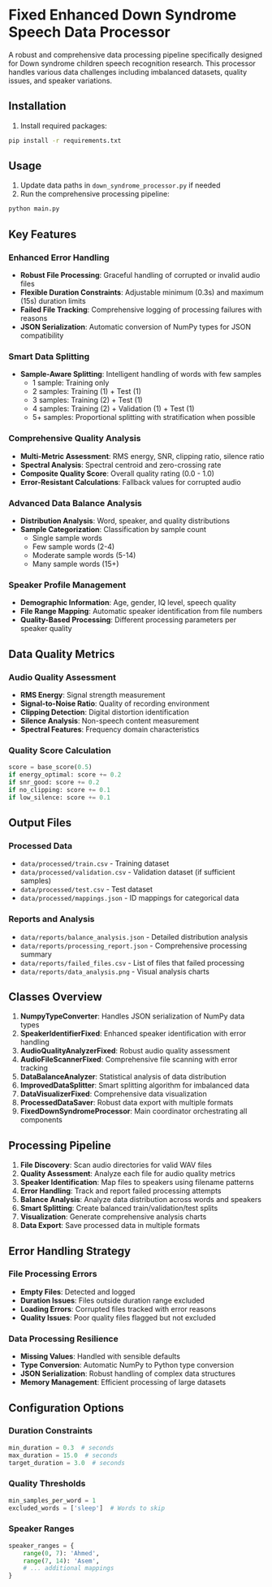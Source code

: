 # Fixed Enhanced Down Syndrome Speech Data Processor

A robust and comprehensive data processing pipeline specifically designed for Down syndrome children speech recognition research. This processor handles various data challenges including imbalanced datasets, quality issues, and speaker variations.

## Installation

1. Install required packages:

```bash
pip install -r requirements.txt
```

## Usage

1. Update data paths in `down_syndrome_processor.py` if needed
2. Run the comprehensive processing pipeline:

```bash
python main.py
```

## Key Features

### Enhanced Error Handling

- **Robust File Processing**: Graceful handling of corrupted or invalid audio files
- **Flexible Duration Constraints**: Adjustable minimum (0.3s) and maximum (15s) duration limits
- **Failed File Tracking**: Comprehensive logging of processing failures with reasons
- **JSON Serialization**: Automatic conversion of NumPy types for JSON compatibility

### Smart Data Splitting

- **Sample-Aware Splitting**: Intelligent handling of words with few samples
  - 1 sample: Training only
  - 2 samples: Training (1) + Test (1)
  - 3 samples: Training (2) + Test (1)
  - 4 samples: Training (2) + Validation (1) + Test (1)
  - 5+ samples: Proportional splitting with stratification when possible

### Comprehensive Quality Analysis

- **Multi-Metric Assessment**: RMS energy, SNR, clipping ratio, silence ratio
- **Spectral Analysis**: Spectral centroid and zero-crossing rate
- **Composite Quality Score**: Overall quality rating (0.0 - 1.0)
- **Error-Resistant Calculations**: Fallback values for corrupted audio

### Advanced Data Balance Analysis

- **Distribution Analysis**: Word, speaker, and quality distributions
- **Sample Categorization**: Classification by sample count
  - Single sample words
  - Few sample words (2-4)
  - Moderate sample words (5-14)
  - Many sample words (15+)

### Speaker Profile Management

- **Demographic Information**: Age, gender, IQ level, speech quality
- **File Range Mapping**: Automatic speaker identification from file numbers
- **Quality-Based Processing**: Different processing parameters per speaker quality

## Data Quality Metrics

### Audio Quality Assessment

- **RMS Energy**: Signal strength measurement
- **Signal-to-Noise Ratio**: Quality of recording environment
- **Clipping Detection**: Digital distortion identification
- **Silence Analysis**: Non-speech content measurement
- **Spectral Features**: Frequency domain characteristics

### Quality Score Calculation

```python
score = base_score(0.5)
if energy_optimal: score += 0.2
if snr_good: score += 0.2
if no_clipping: score += 0.1
if low_silence: score += 0.1
```

## Output Files

### Processed Data

- `data/processed/train.csv` - Training dataset
- `data/processed/validation.csv` - Validation dataset (if sufficient samples)
- `data/processed/test.csv` - Test dataset
- `data/processed/mappings.json` - ID mappings for categorical data

### Reports and Analysis

- `data/reports/balance_analysis.json` - Detailed distribution analysis
- `data/reports/processing_report.json` - Comprehensive processing summary
- `data/reports/failed_files.csv` - List of files that failed processing
- `data/reports/data_analysis.png` - Visual analysis charts

## Classes Overview

1. **NumpyTypeConverter**: Handles JSON serialization of NumPy data types
2. **SpeakerIdentifierFixed**: Enhanced speaker identification with error handling
3. **AudioQualityAnalyzerFixed**: Robust audio quality assessment
4. **AudioFileScannerFixed**: Comprehensive file scanning with error tracking
5. **DataBalanceAnalyzer**: Statistical analysis of data distribution
6. **ImprovedDataSplitter**: Smart splitting algorithm for imbalanced data
7. **DataVisualizerFixed**: Comprehensive data visualization
8. **ProcessedDataSaver**: Robust data export with multiple formats
9. **FixedDownSyndromeProcessor**: Main coordinator orchestrating all components

## Processing Pipeline

1. **File Discovery**: Scan audio directories for valid WAV files
2. **Quality Assessment**: Analyze each file for audio quality metrics
3. **Speaker Identification**: Map files to speakers using filename patterns
4. **Error Handling**: Track and report failed processing attempts
5. **Balance Analysis**: Analyze data distribution across words and speakers
6. **Smart Splitting**: Create balanced train/validation/test splits
7. **Visualization**: Generate comprehensive analysis charts
8. **Data Export**: Save processed data in multiple formats

## Error Handling Strategy

### File Processing Errors

- **Empty Files**: Detected and logged
- **Duration Issues**: Files outside duration range excluded
- **Loading Errors**: Corrupted files tracked with error reasons
- **Quality Issues**: Poor quality files flagged but not excluded

### Data Processing Resilience

- **Missing Values**: Handled with sensible defaults
- **Type Conversion**: Automatic NumPy to Python type conversion
- **JSON Serialization**: Robust handling of complex data structures
- **Memory Management**: Efficient processing of large datasets

## Configuration Options

### Duration Constraints

```python
min_duration = 0.3  # seconds
max_duration = 15.0  # seconds
target_duration = 3.0  # seconds
```

### Quality Thresholds

```python
min_samples_per_word = 1
excluded_words = ['sleep']  # Words to skip
```

### Speaker Ranges

```python
speaker_ranges = {
    range(0, 7): 'Ahmed',
    range(7, 14): 'Asem',
    # ... additional mappings
}
```
